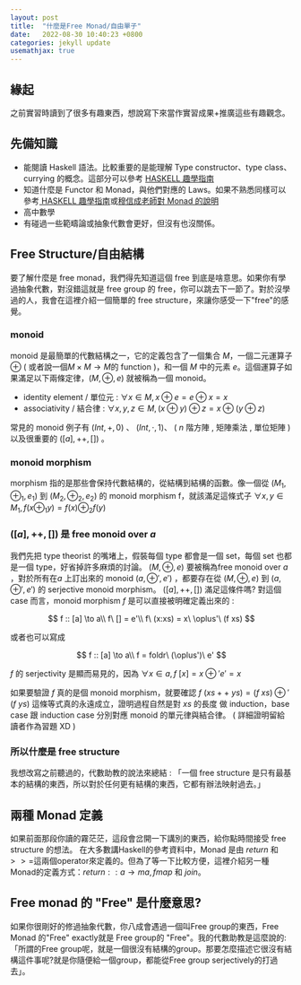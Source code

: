 ```yaml
---
layout: post
title:  "什麼是Free Monad/自由單子"
date:   2022-08-30 10:40:23 +0800
categories: jekyll update
usemathjax: true
---
```


## 緣起
之前實習時讀到了很多有趣東西，想說寫下來當作實習成果+推廣這些有趣觀念。
## 先備知識
- 能閱讀 Haskell 語法。比較重要的是能理解 Type constructor、type class、currying 的概念。這部分可以參考 [HASKELL 趣學指南](https://learnyouahaskell.mno2.org/)
- 知道什麼是 Functor 和 Monad，與他們對應的 Laws。如果不熟悉同樣可以參考[ HASKELL 趣學指南](https://learnyouahaskell.mno2.org/)或[穆信成老師對 Monad 的說明](https://scm.iis.sinica.edu.tw/ncs/2009/11/a-monad-primer/)
- 高中數學
- 有碰過一些範疇論或抽象代數會更好，但沒有也沒關係。

## Free Structure/自由結構
要了解什麼是 free monad，我們得先知道這個 free 到底是啥意思。如果你有學過抽象代數，對沒錯這就是 free group 的 free，你可以跳去下一節了。對於沒學過的人，我會在這裡介紹一個簡單的 free structure，來讓你感受一下"free"的感覺。
### monoid
monoid 是最簡單的代數結構之一，它的定義包含了一個集合 $M$，一個二元運算子 $\oplus$ ( 或者說一個$M\times M \to M$的 function )，和一個 $M$ 中的元素 $e$。這個運算子如果滿足以下兩條定律，$(M, \oplus, e)$ 就被稱為一個 monoid。
- identity element / 單位元 : $\forall x\in M, x \oplus e = e\oplus x = x$
- associativity / 結合律 : $\forall x,y,z\in M, (x\oplus y)\oplus z = x\oplus(y\oplus z)$

常見的 monoid 例子有 $(Int , + , 0 )$ 、 $(Int , \cdot , 1 )$、  ( $n$ 階方陣 , 矩陣乘法 , 單位矩陣 ) 以及很重要的 $( [a] , ++, [] )$ 。
### monoid morphism
morphism 指的是那些會保持代數結構的，從結構到結構的函數。像一個從 $(M_1, \oplus _1,e_1)$ 到 $(M_2, \oplus _2,e_2)$ 的 monoid morphism f，就該滿足這條式子 $\forall x,y\in M_1 , f(x \oplus _1 y) = f(x) \oplus _2 f(y)$
### $([a] , ++, []  )$ 是 free monoid over $a$
我們先把 type theorist 的嘴堵上，假裝每個 type 都會是一個 set，每個 set 也都是一個 type，好省掉許多麻煩的討論。 $(M, \oplus, e)$ 要被稱為free monoid over $a$ ，對於所有在$a$ 上訂出來的 monoid $(a, \oplus', e')$ ，都要存在從 $(M, \oplus, e)$ 到 $(a, \oplus', e')$ 的 serjective monoid morphism。 $( [a] , ++, [] )$ 滿足這條件嗎? 對這個 case 而言，monoid morphism $f$ 是可以直接被明確定義出來的 : 

$$
f :: [a] \to a\\
f\ [] = e'\\
f\ (x:xs) = x\ \oplus'\ (f xs)
$$

或者也可以寫成

$$
f :: [a] \to a\\
f = foldr\ (\oplus')\ e'
$$

$f$ 的 serjectivity 是顯而易見的，因為 $\forall x \in a, f\ [x] = x \oplus' e' = x$

如果要驗證 $f$ 真的是個 monoid morphism，就要確認 $f\ (xs ++\ ys) = (f\ xs) \oplus' (f\ ys)$ 這條等式真的永遠成立，證明過程自然是對 $xs$ 的長度 做 induction，base case 跟 induction case 分別對應 monoid 的單元律與結合律。 ( 詳細證明留給讀者作為習題 XD )

### 所以什麼是 free structure
我想改寫之前聽過的，代數助教的說法來總結 : 「一個 free structure 是只有最基本的結構的東西，所以對於任何更有結構的東西，它都有辦法映射過去。」

## 兩種 Monad 定義
如果前面那段你讀的霧茫茫，這段會岔開一下講別的東西，給你點時間接受 free structure 的想法。
在大多數講Haskell的參考資料中，Monad 是由 $return$ 和 $>>=$這兩個operator來定義的。但為了等一下比較方便，這裡介紹另一種Monad的定義方式：$return::a\rightarrow m a, fmap$ 和 $join$。

## Free monad 的 "Free" 是什麼意思?
如果你很剛好的修過抽象代數，你八成會遇過一個叫Free group的東西，Free Monad 的"Free" exactly就是 Free group的 "Free"。我的代數助教是這麼說的:「所謂的Free group呢，就是一個很沒有結構的group。那要怎麼描述它很沒有結構這件事呢?就是你隨便給一個group，都能從Free group serjectively的打過去」。